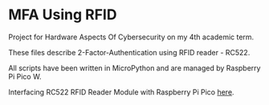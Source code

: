 # MFA Using RFID

Project for Hardware Aspects Of Cybersecurity on my 4th academic term.

These files describe 2-Factor-Authentication using RFID reader - RC522. 

All scripts have been written in MicroPython and are managed by Raspberry Pi Pico W.

Interfacing RC522 RFID Reader Module with Raspberry Pi Pico [here](https://how2electronics.com/using-rc522-rfid-reader-module-with-raspberry-pi-pico/).
